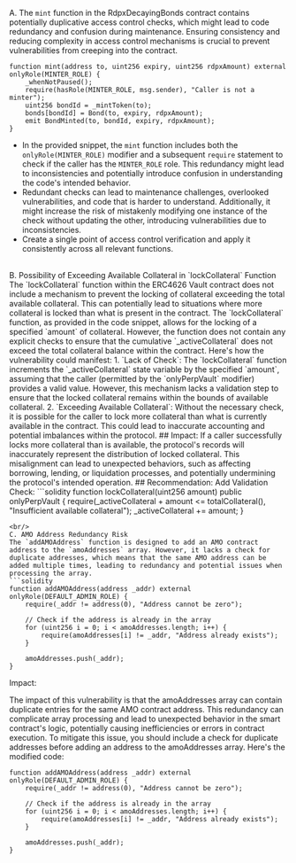 A. The `mint` function in the RdpxDecayingBonds contract contains potentially duplicative access control checks, which might lead to code redundancy and confusion during maintenance. Ensuring consistency and reducing complexity in access control mechanisms is crucial to prevent vulnerabilities from creeping into the contract.
```solidity
function mint(address to, uint256 expiry, uint256 rdpxAmount) external onlyRole(MINTER_ROLE) {
    _whenNotPaused();
    require(hasRole(MINTER_ROLE, msg.sender), "Caller is not a minter");
    uint256 bondId = _mintToken(to);
    bonds[bondId] = Bond(to, expiry, rdpxAmount);
    emit BondMinted(to, bondId, expiry, rdpxAmount);
}
```
- In the provided snippet, the `mint` function includes both the `onlyRole(MINTER_ROLE)` modifier and a subsequent `require` statement to check if the caller has the `MINTER_ROLE` role. This redundancy might lead to inconsistencies and potentially introduce confusion in understanding the code's intended behavior.
- Redundant checks can lead to maintenance challenges, overlooked vulnerabilities, and code that is harder to understand. Additionally, it might increase the risk of mistakenly modifying one instance of the check without updating the other, introducing vulnerabilities due to inconsistencies.
- Create a single point of access control verification and apply it consistently across all relevant functions.
<br/>
B. Possibility of Exceeding Available Collateral in `lockCollateral` Function
The `lockCollateral` function within the ERC4626 Vault contract does not include a mechanism to prevent the locking of collateral exceeding the total available collateral. This can potentially lead to situations where more collateral is locked than what is present in the contract.
The `lockCollateral` function, as provided in the code snippet, allows for the locking of a specified `amount` of collateral. However, the function does not contain any explicit checks to ensure that the cumulative `_activeCollateral` does not exceed the total collateral balance within the contract. Here's how the vulnerability could manifest:
1. `Lack of Check`: The `lockCollateral` function increments the `_activeCollateral` state variable by the specified `amount`, assuming that the caller (permitted by the `onlyPerpVault` modifier) provides a valid value. However, this mechanism lacks a validation step to ensure that the locked collateral remains within the bounds of available collateral.
2. `Exceeding Available Collateral`: Without the necessary check, it is possible for the caller to lock more collateral than 
what is currently available in the contract. This could lead to inaccurate accounting and potential imbalances within the protocol.
## Impact:
 If a caller successfully locks more collateral than is available, the protocol's records will inaccurately represent the distribution of locked collateral. This misalignment can lead to unexpected behaviors, such as affecting borrowing, lending, or liquidation processes, and potentially undermining the protocol's intended operation.
## Recommendation:
Add Validation Check:
```solidity
function lockCollateral(uint256 amount) public onlyPerpVault {
    require(_activeCollateral + amount <= totalCollateral(), "Insufficient available collateral");
    _activeCollateral += amount;
}

```
<br/>
C. AMO Address Redundancy Risk
The `addAMOAddress` function is designed to add an AMO contract address to the `amoAddresses` array. However, it lacks a check for duplicate addresses, which means that the same AMO address can be added multiple times, leading to redundancy and potential issues when processing the array.
```solidity
function addAMOAddress(address _addr) external onlyRole(DEFAULT_ADMIN_ROLE) {
    require(_addr != address(0), "Address cannot be zero");
    
    // Check if the address is already in the array
    for (uint256 i = 0; i < amoAddresses.length; i++) {
        require(amoAddresses[i] != _addr, "Address already exists");
    }
    
    amoAddresses.push(_addr);
}

```
Impact:

The impact of this vulnerability is that the amoAddresses array can contain duplicate entries for the same AMO contract address. This redundancy can complicate array processing and lead to unexpected behavior in the smart contract's logic, potentially causing inefficiencies or errors in contract execution.
To mitigate this issue, you should include a check for duplicate addresses before adding an address to the amoAddresses array. Here's the modified code:
```solidity
function addAMOAddress(address _addr) external onlyRole(DEFAULT_ADMIN_ROLE) {
    require(_addr != address(0), "Address cannot be zero");
    
    // Check if the address is already in the array
    for (uint256 i = 0; i < amoAddresses.length; i++) {
        require(amoAddresses[i] != _addr, "Address already exists");
    }
    
    amoAddresses.push(_addr);
}
```